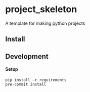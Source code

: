 # project_skeleton
A template for making python projects

## Install


## Development

#### Setup

```
pip install -r requirements
pre-commit install
```

